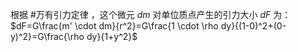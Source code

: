根据 #万有引力定律 ，这个微元 $dm$ 对单位质点产生的引力大小 $dF$ 为：
    $dF=G\frac{m' \cdot dm}{r^2}=G\frac{1 \cdot \rho dy}{(1-0)^2+(0-y)^2}=G\frac{\rho dy}{1+y^2}$
